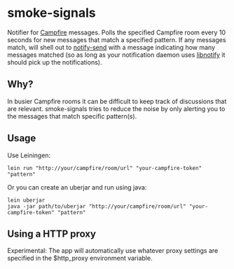 # smoke-signals

Notifier for [Campfire](http://campfirenow.com) messages. Polls the specified Campfire room every 10 seconds for new messages that match a specified pattern. If any messages match, will shell out to [notify-send](http://www.unix.com/man-page/OpenSolaris/1/notify-send/) with a message indicating how many messages matched (so as long as your notification daemon uses [libnotify](https://developer.gnome.org/libnotify/) it should pick up the notifications).

## Why?

In busier Campfire rooms it can be difficult to keep track of discussions that are relevant. smoke-signals tries to reduce the noise by only alerting you to the messages that match specific pattern(s). 

## Usage

Use Leiningen:

	lein run "http://your/campfire/room/url" "your-campfire-token" "pattern"
	
Or you can create an uberjar and run using java:

	lein uberjar
	java -jar path/to/uberjar "http://your/campfire/room/url" "your-campfire-token" "pattern"

## Using a HTTP proxy

Experimental: The app will automatically use whatever proxy settings are specified in the $http_proxy environment variable.
